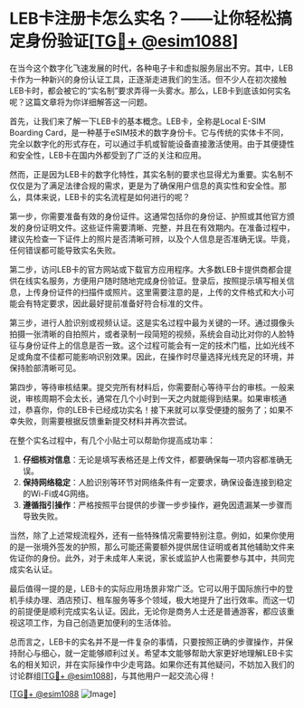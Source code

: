 # LEB卡注册卡怎么实名？——让你轻松搞定身份验证[[TG💪+ @esim1088](https://t.me/s/esim1088)]

在当今这个数字化飞速发展的时代，各种电子卡和虚拟服务层出不穷。其中，LEB卡作为一种新兴的身份认证工具，正逐渐走进我们的生活。但不少人在初次接触LEB卡时，都会被它的“实名制”要求弄得一头雾水。那么，LEB卡到底该如何实名呢？这篇文章将为你详细解答这一问题。

首先，让我们来了解一下LEB卡的基本概念。LEB卡，全称是Local E-SIM Boarding Card，是一种基于eSIM技术的数字身份卡。它与传统的实体卡不同，完全以数字化的形式存在，可以通过手机或智能设备直接激活使用。由于其便捷性和安全性，LEB卡在国内外都受到了广泛的关注和应用。

然而，正是因为LEB卡的数字化特性，其实名制的要求也显得尤为重要。实名制不仅仅是为了满足法律合规的需求，更是为了确保用户信息的真实性和安全性。那么，具体来说，LEB卡的实名流程是如何进行的呢？

第一步，你需要准备有效的身份证件。这通常包括你的身份证、护照或其他官方颁发的身份证明文件。这些证件需要清晰、完整，并且在有效期内。在准备过程中，建议先检查一下证件上的照片是否清晰可辨，以及个人信息是否准确无误。毕竟，任何错误都可能导致实名失败。

第二步，访问LEB卡的官方网站或下载官方应用程序。大多数LEB卡提供商都会提供在线实名服务，方便用户随时随地完成身份验证。登录后，按照提示填写相关信息，上传身份证件的扫描件或照片。这里需要注意的是，上传的文件格式和大小可能会有特定要求，因此最好提前准备好符合标准的文件。

第三步，进行人脸识别或视频认证。这是实名过程中最为关键的一环。通过摄像头拍摄一张清晰的自拍照片，或者录制一段简短的视频，系统会自动比对你的人脸特征与身份证件上的信息是否一致。这个过程可能会有一定的技术门槛，比如光线不足或角度不佳都可能影响识别效果。因此，在操作时尽量选择光线充足的环境，并保持脸部清晰可见。

第四步，等待审核结果。提交完所有材料后，你需要耐心等待平台的审核。一般来说，审核周期不会太长，通常在几个小时到一天之内就能得到结果。如果审核通过，恭喜你，你的LEB卡已经成功实名！接下来就可以享受便捷的服务了；如果不幸失败，则需要根据反馈重新提交材料并再次尝试。

在整个实名过程中，有几个小贴士可以帮助你提高成功率：

1. **仔细核对信息**：无论是填写表格还是上传文件，都要确保每一项内容都准确无误。
2. **保持网络稳定**：人脸识别等环节对网络条件有一定要求，确保设备连接到稳定的Wi-Fi或4G网络。
3. **遵循指引操作**：严格按照平台提供的步骤一步步操作，避免因遗漏某一步骤而导致失败。

当然，除了上述常规流程外，还有一些特殊情况需要特别注意。例如，如果你使用的是一张境外签发的护照，那么可能还需要额外提供居住证明或者其他辅助文件来佐证你的身份。此外，对于未成年人来说，家长或监护人也需要参与其中，共同完成实名认证。

最后值得一提的是，LEB卡的实际应用场景非常广泛。它可以用于国际旅行中的登机手续办理、酒店预订、租车服务等多个领域，极大地提升了出行效率。而这一切的前提便是顺利完成实名认证。因此，无论你是商务人士还是普通游客，都应该重视这项工作，为自己创造更加便利的生活体验。

总而言之，LEB卡的实名并不是一件复杂的事情，只要按照正确的步骤操作，并保持耐心与细心，就一定能够顺利过关。希望本文能够帮助大家更好地理解LEB卡实名的相关知识，并在实际操作中少走弯路。如果你还有其他疑问，不妨加入我们的讨论群组[[TG💪+ @esim1088](https://t.me/s/esim1088)]，与其他用户一起交流心得！

[[TG💪+ @esim1088](https://t.me/s/esim1088) ![Image](https://i.postimg.cc/4NQfJmqS/Snipaste-2025-05-13-00-14-12.png)]
